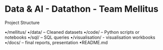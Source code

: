 # Data & AI - Datathon - Team Mellitus

Project Structure

•/mellitus/
    •/data/ – Cleaned datasets
    •/code/ – Python scripts or notebooks
    •/sql/ – SQL queries
    •/visualisation/ - visualisation workbooks
    •/docs/ – final reports, presentation
    •README.md



